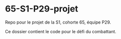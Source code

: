 # 65-S1-P29-projet
Repo pour le projet de la S1, cohorte 65, équipe P29.

Ce dossier contient le code pour le défi du combattant.
